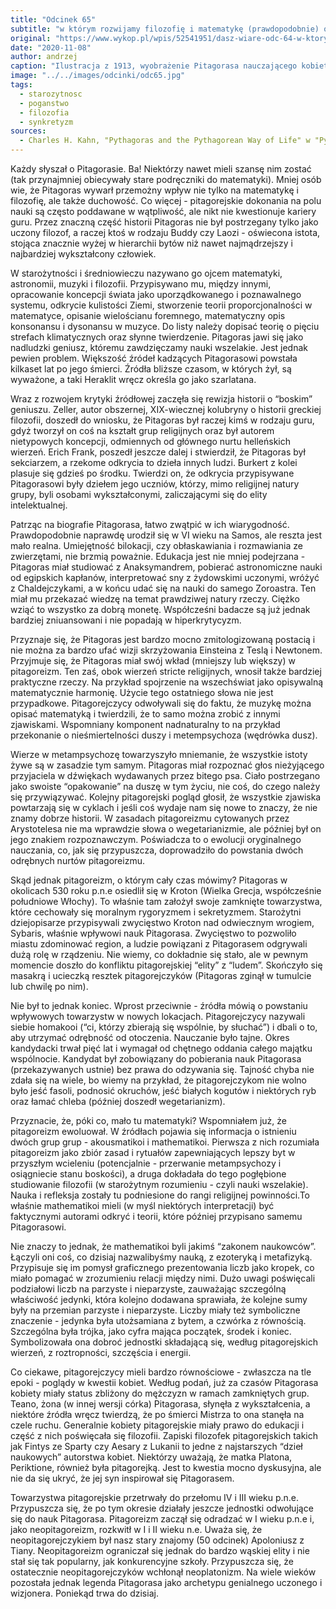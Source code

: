 ```yaml
---
title: "Odcinek 65"
subtitle: "w którym rozwijamy filozofię i matematykę (prawdopodobnie) oraz zakładamy sektę (na pewno)."
original: "https://www.wykop.pl/wpis/52541951/dasz-wiare-odc-64-w-ktorym-bijemy-sie-o-teologiczn/"
date: "2020-11-08"
author: andrzej
caption: "Ilustracja z 1913, wyobrażenie Pitagorasa nauczającego kobiety."
image: "../../images/odcinki/odc65.jpg"
tags:
  - starozytnosc
  - poganstwo
  - filozofia
  - synkretyzm
sources:
  - Charles H. Kahn, "Pythagoras and the Pythagorean Way of Life" w "Pythagoras and the Pythagoreans - A Brief History"
---
```


Każdy słyszał o Pitagorasie. Ba! Niektórzy nawet mieli szansę nim zostać (tak przynajmniej obiecywały stare podręczniki do matematyki). Mniej osób wie, że Pitagoras wywarł przemożny wpływ nie tylko na matematykę i filozofię, ale także duchowość. Co więcej - pitagorejskie dokonania na polu nauki są często poddawane w wątpliwość, ale nikt nie kwestionuje kariery guru. Przez znaczną część historii Pitagoras nie był postrzegany tylko jako uczony filozof, a raczej ktoś w rodzaju Buddy czy Laozi - oświecona istota, stojąca znacznie wyżej w hierarchii bytów niż nawet najmądrzejszy i najbardziej wykształcony człowiek.

W starożytności i średniowieczu nazywano go ojcem matematyki, astronomii, muzyki i filozofii. Przypisywano mu, między innymi, opracowanie koncepcji świata jako uporządkowanego i poznawalnego systemu, odkrycie kulistości Ziemi, stworzenie teorii proporcjonalności w matematyce, opisanie wielościanu foremnego, matematyczny opis konsonansu i dysonansu w muzyce. Do listy należy dopisać teorię o pięciu strefach klimatycznych oraz słynne twierdzenie. Pitagoras jawi się jako nadludzki geniusz, któremu zawdzięczamy nauki wszelakie. Jest jednak pewien problem. Większość źródeł kadzących Pitagorasowi powstała kilkaset lat po jego śmierci. Źródła bliższe czasom, w których żył, są wyważone, a taki Heraklit wręcz określa go jako szarlatana.

Wraz z rozwojem krytyki źródłowej zaczęła się rewizja historii o “boskim” geniuszu. Zeller, autor obszernej, XIX-wiecznej kolubryny o historii greckiej filozofii, doszedł do wniosku, że Pitagoras był raczej kimś w rodzaju guru, gdyż tworzył on coś na kształt grup religijnych oraz był autorem nietypowych koncepcji, odmiennych od głównego nurtu helleńskich wierzeń. Erich Frank, poszedł jeszcze dalej i stwierdził, że Pitagoras był sekciarzem, a rzekome odkrycia to dzieła innych ludzi. Burkert z kolei plasuje się gdzieś po środku. Twierdzi on, że odkrycia przypisywane Pitagorasowi były dziełem jego uczniów, którzy, mimo religijnej natury grupy, byli osobami wykształconymi, zaliczającymi się do elity intelektualnej.

Patrząc na biografie Pitagorasa, łatwo zwątpić w ich wiarygodność. Prawdopodobnie naprawdę urodził się w VI wieku na Samos, ale reszta jest mało realna. Umiejętność bilokacji, czy obłaskawiania i rozmawiania ze zwierzętami, nie brzmią poważnie. Edukacja jest nie mniej podejrzana - Pitagoras miał studiować z Anaksymandrem, pobierać astronomiczne nauki od egipskich kapłanów, interpretować sny z żydowskimi uczonymi, wróżyć z Chaldejczykami, a w końcu udać się na nauki do samego Zoroastra. Ten miał mu przekazać wiedzę na temat prawdziwej natury rzeczy. Ciężko wziąć to wszystko za dobrą monetę. Współcześni badacze są już jednak bardziej zniuansowani i nie popadają w hiperkrytycyzm.

Przyznaje się, że Pitagoras jest bardzo mocno zmitologizowaną postacią i nie można za bardzo ufać wizji skrzyżowania Einsteina z Teslą i Newtonem. Przyjmuje się, że Pitagoras miał swój wkład (mniejszy lub większy) w pitagoreizm. Ten zaś, obok wierzeń stricte religijnych, wnosił także bardziej praktyczne rzeczy. Na przykład spojrzenie na wszechświat jako opisywalną matematycznie harmonię. Użycie tego ostatniego słowa nie jest przypadkowe. Pitagorejczycy odwoływali się do faktu, że muzykę można opisać matematyką i twierdzili, że to samo można zrobić z innymi zjawiskami. Wspomniany komponent nadnaturalny to na przykład przekonanie o nieśmiertelności duszy i metempsychoza (wędrówka dusz).

Wierze w metampsychozę towarzyszyło mniemanie, że wszystkie istoty żywe są w zasadzie tym samym. Pitagoras miał rozpoznać głos nieżyjącego przyjaciela w dźwiękach wydawanych przez bitego psa. Ciało postrzegano jako swoiste “opakowanie” na duszę w tym życiu, nie coś, do czego należy się przywiązywać. Kolejny pitagorejski pogląd głosił, że wszystkie zjawiska powtarzają się w cyklach i jeśli coś wydaje nam się nowe to znaczy, że nie znamy dobrze historii. W zasadach pitagoreizmu cytowanych przez Arystotelesa nie ma wprawdzie słowa o wegetarianizmie, ale później był on jego znakiem rozpoznawczym. Poświadcza to o ewolucji oryginalnego nauczania, co, jak się przypuszcza, doprowadziło do powstania dwóch odrębnych nurtów pitagoreizmu.

Skąd jednak pitagoreizm, o którym cały czas mówimy? Pitagoras w okolicach 530 roku p.n.e osiedlił się w Kroton (Wielka Grecja, współcześnie południowe Włochy). To właśnie tam założył swoje zamknięte towarzystwa, które cechowały się moralnym rygoryzmem i sekretyzmem. Starożytni dziejopisarze przypisywali zwycięstwo Kroton nad odwiecznym wrogiem, Sybaris, właśnie wpływowi nauk Pitagorasa. Zwycięstwo to pozwoliło miastu zdominować region, a ludzie powiązani z Pitagorasem odgrywali dużą rolę w rządzeniu. Nie wiemy, co dokładnie się stało, ale w pewnym momencie doszło do konfliktu pitagorejskiej “elity” z “ludem”. Skończyło się masakrą i ucieczką resztek pitagorejczyków (Pitagoras zginął w tumulcie lub chwilę po nim).

Nie był to jednak koniec. Wprost przeciwnie - źródła mówią o powstaniu wpływowych towarzystw w nowych lokacjach. Pitagorejczycy nazywali siebie homakooi (“ci, którzy zbierają się wspólnie, by słuchać”) i dbali o to, aby utrzymać odrębność od otoczenia. Nauczanie było tajne. Okres kandydacki trwał pięć lat i wymagał od chętnego oddania całego majątku wspólnocie. Kandydat był zobowiązany do pobierania nauk Pitagorasa (przekazywanych ustnie) bez prawa do odzywania się. Tajność chyba nie zdała się na wiele, bo wiemy na przykład, że pitagorejczykom nie wolno było jeść fasoli, podnosić okruchów, jeść białych kogutów i niektórych ryb oraz łamać chleba (później doszedł wegetarianizm).

Przyznacie, że, póki co, mało tu matematyki? Wspomniałem już, że pitagoreizm ewoluował. W źródłach pojawia się informacja o istnieniu dwóch grup grup - akousmatikoi i mathematikoi. Pierwsza z nich rozumiała pitagoreizm jako zbiór zasad i rytuałów zapewniających lepszy byt w przyszłym wcieleniu (potencjalnie - przerwanie metampsychozy i osiągniecie stanu boskości), a druga dokładała do tego pogłębione studiowanie filozofii (w starożytnym rozumieniu - czyli nauki wszelakie). Nauka i refleksja zostały tu podniesione do rangi religijnej powinności.To właśnie mathematikoi mieli (w myśl niektórych interpretacji) być faktycznymi autorami odkryć i teorii, które później przypisano samemu Pitagorasowi.

Nie znaczy to jednak, że mathematikoi byli jakimś “zakonem naukowców”. Łączyli oni coś, co dzisiaj nazwalibyśmy nauką, z ezoteryką i metafizyką. Przypisuje się im pomysł graficznego prezentowania liczb jako kropek, co miało pomagać w zrozumieniu relacji między nimi. Dużo uwagi poświęcali podziałowi liczb na parzyste i nieparzyste, zauważając szczególną właściwość jedynki, która kolejno dodawana sprawiała, że kolejne sumy były na przemian parzyste i nieparzyste. Liczby miały też symboliczne znaczenie - jedynka była utożsamiana z bytem, a czwórka z równością. Szczególna była trójka, jako cyfra mająca początek, środek i koniec. Symbolizowała ona dobroć jednostki składającą się, według pitagorejskich wierzeń, z roztropności, szczęścia i energii.

Co ciekawe, pitagorejczycy mieli bardzo równościowe - zwłaszcza na tle epoki - poglądy w kwestii kobiet. Według podań, już za czasów Pitagorasa kobiety miały status zbliżony do mężczyzn w ramach zamkniętych grup. Teano, żona (w innej wersji córka) Pitagorasa, słynęła z wykształcenia, a niektóre źródła wręcz twierdzą, że po śmierci Mistrza to ona stanęła na czele ruchu. Generalnie kobiety pitagorejskie miały prawo do edukacji i część z nich poświęcała się filozofii. Zapiski filozofek pitagorejskich takich jak Fintys ze Sparty czy Aesary z Lukanii to jedne z najstarszych “dzieł naukowych” autorstwa kobiet. Niektórzy uważają, że matka Platona, Periktione, również była pitagorejką. Jest to kwestia mocno dyskusyjna, ale nie da się ukryć, że jej syn inspirował się Pitagorasem.

Towarzystwa pitagorejskie przetrwały do przełomu IV i III wieku p.n.e. Przypuszcza się, że po tym okresie działały jeszcze jednostki odwołujące się do nauk Pitagorasa. Pitagoreizm zaczął się odradzać w I wieku p.n.e i, jako neopitagoreizm, rozkwitł w I i II wieku n.e. Uważa się, że neopitagorejczykiem był nasz stary znajomy (50 odcinek) Apoloniusz z Tiany. Neopitagoreizm ograniczał się jednak do bardzo wąskiej elity i nie stał się tak popularny, jak konkurencyjne szkoły. Przypuszcza się, że ostatecznie neopitagorejczyków wchłonął neoplatonizm. Na wiele wieków pozostała jednak legenda Pitagorasa jako archetypu genialnego uczonego i wizjonera. Poniekąd trwa do dzisiaj.
